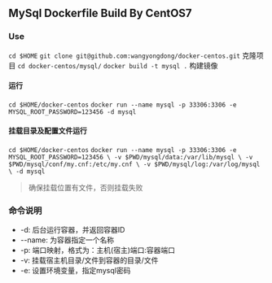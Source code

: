 ## MySql Dockerfile Build By CentOS7

### Use

`cd $HOME`
`git clone git@github.com:wangyongdong/docker-centos.git` 克隆项目
`cd docker-centos/mysql/`
`docker build -t mysql .`   构建镜像

#### 运行

`cd $HOME/docker-centos`
`docker run --name mysql -p 33306:3306 -e MYSQL_ROOT_PASSWORD=123456 -d mysql`

#### 挂载目录及配置文件运行

`cd $HOME/docker-centos`
`docker run --name mysql -p 33306:3306 -e MYSQL_ROOT_PASSWORD=123456 \
 -v $PWD/mysql/data:/var/lib/mysql \
 -v $PWD/mysql/conf/my.cnf:/etc/my.cnf \
 -v $PWD/mysql/log:/var/log/mysql \
 -d mysql`

> 确保挂载位置有文件，否则挂载失败

### 命令说明

  - -d: 后台运行容器，并返回容器ID
  - --name: 为容器指定一个名称
  - -p: 端口映射，格式为：主机(宿主)端口:容器端口
  - -v: 挂载宿主机目录/文件到容器的目录/文件
  - -e: 设置环境变量，指定mysql密码
 